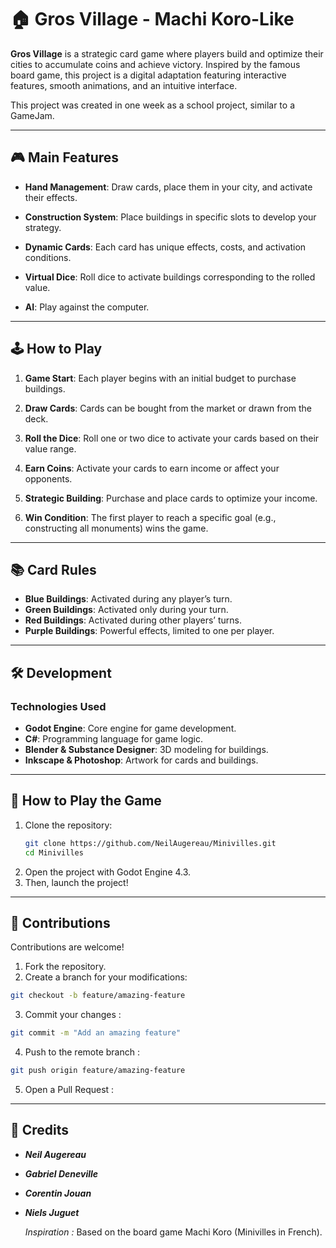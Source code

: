 # 🏠 Gros Village - Machi Koro-Like

**Gros Village** is a strategic card game where players build and optimize their cities to accumulate coins and achieve victory. Inspired by the famous board game, this project is a digital adaptation featuring interactive features, smooth animations, and an intuitive interface.

This project was created in one week as a school project, similar to a GameJam.

---

## 🎮 **Main Features**

- **Hand Management**: Draw cards, place them in your city, and activate their effects.
  
- **Construction System**: Place buildings in specific slots to develop your strategy.
  
- **Dynamic Cards**: Each card has unique effects, costs, and activation conditions.
  
- **Virtual Dice**: Roll dice to activate buildings corresponding to the rolled value.
  
- **AI**: Play against the computer.

---

## 🕹️ **How to Play**

1. **Game Start**: Each player begins with an initial budget to purchase buildings.
   
2. **Draw Cards**: Cards can be bought from the market or drawn from the deck.
   
3. **Roll the Dice**: Roll one or two dice to activate your cards based on their value range.
   
4. **Earn Coins**: Activate your cards to earn income or affect your opponents.
   
5. **Strategic Building**: Purchase and place cards to optimize your income.
    
6. **Win Condition**: The first player to reach a specific goal (e.g., constructing all monuments) wins the game.

---

## 📚 **Card Rules**

- **Blue Buildings**: Activated during any player’s turn.  
- **Green Buildings**: Activated only during your turn.  
- **Red Buildings**: Activated during other players’ turns.  
- **Purple Buildings**: Powerful effects, limited to one per player.

---

## 🛠️ **Development**

### **Technologies Used**
- **Godot Engine**: Core engine for game development.  
- **C#**: Programming language for game logic.  
- **Blender & Substance Designer**: 3D modeling for buildings.  
- **Inkscape & Photoshop**: Artwork for cards and buildings.

---

## 🚀 **How to Play the Game**

1. Clone the repository:
   ```bash
   git clone https://github.com/NeilAugereau/Minivilles.git
   cd Minivilles
   ```
2. Open the project with Godot Engine 4.3.  
3. Then, launch the project!  

---

## 🤝 **Contributions**

Contributions are welcome!  

1. Fork the repository.  
2. Create a branch for your modifications:  
```bash
git checkout -b feature/amazing-feature
```
3. Commit your changes :
```bash
git commit -m "Add an amazing feature"
```
4. Push to the remote branch :
```bash
git push origin feature/amazing-feature
```
5. Open a Pull Request :

---

## 📄 **Credits**  

- ***Neil Augereau***
- ***Gabriel Deneville***
- ***Corentin Jouan***
- ***Niels Juguet***
  
  *Inspiration :* Based on the board game Machi Koro (Minivilles in French).
